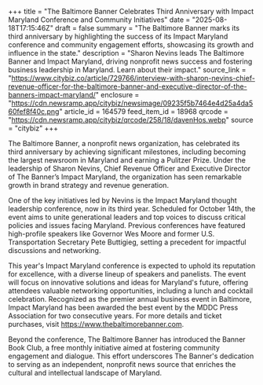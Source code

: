 +++
title = "The Baltimore Banner Celebrates Third Anniversary with Impact Maryland Conference and Community Initiatives"
date = "2025-08-18T17:15:46Z"
draft = false
summary = "The Baltimore Banner marks its third anniversary by highlighting the success of its Impact Maryland conference and community engagement efforts, showcasing its growth and influence in the state."
description = "Sharon Nevins leads The Baltimore Banner and Impact Maryland, driving nonprofit news success and fostering business leadership in Maryland. Learn about their impact."
source_link = "https://www.citybiz.co/article/729766/interview-with-sharon-nevins-chief-revenue-officer-for-the-baltimore-banner-and-executive-director-of-the-banners-impact-maryland/"
enclosure = "https://cdn.newsramp.app/citybiz/newsimage/09235f5b7464e4d25a4da560fef8f40c.png"
article_id = 164579
feed_item_id = 18968
qrcode = "https://cdn.newsramp.app/citybiz/qrcode/258/18/davenHos.webp"
source = "citybiz"
+++

<p>The Baltimore Banner, a nonprofit news organization, has celebrated its third anniversary by achieving significant milestones, including becoming the largest newsroom in Maryland and earning a Pulitzer Prize. Under the leadership of Sharon Nevins, Chief Revenue Officer and Executive Director of The Banner’s Impact Maryland, the organization has seen remarkable growth in brand strategy and revenue generation.</p><p>One of the key initiatives led by Nevins is the Impact Maryland thought leadership conference, now in its third year. Scheduled for October 14th, the event aims to unite generational leaders and top voices to discuss critical policies and issues facing Maryland. Previous conferences have featured high-profile speakers like Governor Wes Moore and former U.S. Transportation Secretary Pete Buttigieg, setting a precedent for impactful discussions and networking.</p><p>This year's Impact Maryland conference is expected to uphold its reputation for excellence, with a diverse lineup of speakers and panelists. The event will focus on innovative solutions and ideas for Maryland's future, offering attendees valuable networking opportunities, including a lunch and cocktail celebration. Recognized as the premier annual business event in Baltimore, Impact Maryland has been awarded the best event by the MDDC Press Association for two consecutive years. For more details and ticket purchases, visit <a href='https://www.thebaltimorebanner.com' rel='nofollow' target='_blank'>https://www.thebaltimorebanner.com</a>.</p><p>Beyond the conference, The Baltimore Banner has introduced the Banner Book Club, a free monthly initiative aimed at fostering community engagement and dialogue. This effort underscores The Banner's dedication to serving as an independent, nonprofit news source that enriches the cultural and intellectual landscape of Maryland.</p>